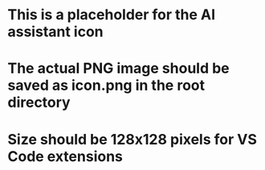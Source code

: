 # This is a placeholder for the AI assistant icon
# The actual PNG image should be saved as icon.png in the root directory
# Size should be 128x128 pixels for VS Code extensions
